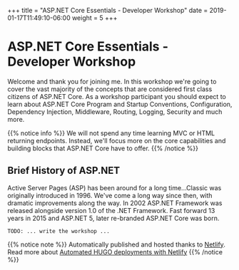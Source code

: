 +++
title = "ASP.NET Core Essentials - Developer Workshop"
date = 2019-01-17T11:49:10-06:00
weight = 5
+++

# ASP.NET Core Essentials - Developer Workshop

Welcome and thank you for joining me. In this workshop we're going to cover the vast majority of the concepts that are considered first class citizens of ASP.NET Core. As a workshop participant you should expect to learn about ASP.NET Core Program and Startup Conventions, Configuration, Dependency Injection, Middleware, Routing, Logging, Security and much more.

{{% notice info %}}
We will not spend any time learning MVC or HTML returning endpoints. Instead, we'll focus more on the core capabilities and building blocks that ASP.NET Core have to offer.
{{% /notice %}}

## Brief History of ASP.NET

Active Server Pages (ASP) has been around for a long time...Classic was originally introduced in 1996. We've come a long way since then, with dramatic improvements along the way. In 2002 ASP.NET Framework was released alongside version 1.0 of the .NET Framework. Fast forward 13 years in 2015 and ASP.NET 5, later re-branded ASP.NET Core was born.

`TODO: ... write the workshop ...`

{{% notice note %}}
Automatically published and hosted thanks to [Netlify](https://www.netlify.com/). Read more about [Automated HUGO deployments with Netlify](https://www.netlify.com/blog/2015/07/30/hosting-hugo-on-netlifyinsanely-fast-deploys/)
{{% /notice %}}